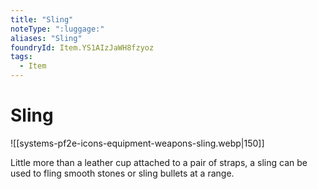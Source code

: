 ```yaml
---
title: "Sling"
noteType: ":luggage:"
aliases: "Sling"
foundryId: Item.YS1AIzJaWH8fzyoz
tags:
  - Item
---
```


# Sling
![[systems-pf2e-icons-equipment-weapons-sling.webp|150]]

Little more than a leather cup attached to a pair of straps, a sling can be used to fling smooth stones or sling bullets at a range.
